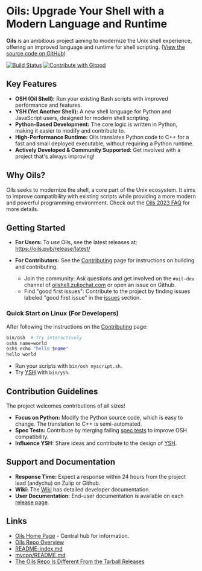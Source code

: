 # Oils: Upgrade Your Shell with a Modern Language and Runtime

**Oils** is an ambitious project aiming to modernize the Unix shell experience, offering an improved language and runtime for shell scripting. ([View the source code on GitHub](https://github.com/oils-for-unix/oils/))

[![Build Status](https://github.com/oils-for-unix/oils/actions/workflows/all-builds.yml/badge.svg?branch=master)](https://github.com/oils-for-unix/oils/actions/workflows/all-builds.yml)
<a href="https://gitpod.io/from-referrer/">
  <img src="https://img.shields.io/badge/Contribute%20with-Gitpod-908a85?logo=gitpod" alt="Contribute with Gitpod" />
</a>

## Key Features

*   **OSH (Oil Shell):**  Run your existing Bash scripts with improved performance and features.
*   **YSH (Yet Another Shell):** A new shell language for Python and JavaScript users, designed for modern shell scripting.
*   **Python-Based Development:**  The core logic is written in Python, making it easier to modify and contribute to.
*   **High-Performance Runtime:**  Oils translates Python code to C++ for a fast and small deployed executable, without requiring a Python runtime.
*   **Actively Developed & Community Supported:**  Get involved with a project that's always improving!

##  Why Oils?

Oils seeks to modernize the shell, a core part of the Unix ecosystem.  It aims to improve compatibility with existing scripts while providing a more modern and powerful programming environment. Check out the [Oils 2023 FAQ](https://www.oilshell.org/blog/2023/03/faq.html) for more details.

## Getting Started

*   **For Users:**  To *use* Oils, see the latest releases at: <https://oils.pub/release/latest/>

*   **For Contributors:**  See the [Contributing](https://github.com/oils-for-unix/oils/wiki/Contributing) page for instructions on building and contributing.
    *   Join the community:  Ask questions and get involved on the `#oil-dev` channel of [oilshell.zulipchat.com](https://oilshell.zulipchat.com/) or open an issue on Github.
    *   Find "good first issues":  Contribute to the project by finding issues labeled "good first issue" in the [issues](https://github.com/oils-for-unix/oils/issues?q=is%3Aissue+is%3Aopen+label%3A%22good+first+issue%22) section.

### Quick Start on Linux (For Developers)

After following the instructions on the [Contributing](https://github.com/oils-for-unix/oils/wiki/Contributing) page:

```bash
bin/osh  # Try interactively
osh$ name=world
osh$ echo "hello $name"
hello world
```

*   Run your scripts with `bin/osh myscript.sh`.
*   Try [YSH](https://oils.pub/cross-ref.html#YSH) with `bin/ysh`.

##  Contribution Guidelines

The project welcomes contributions of all sizes!

*   **Focus on Python:** Modify the Python source code, which is easy to change. The translation to C++ is semi-automated.
*   **Spec Tests:**  Contribute by merging failing [spec tests](https://oils.pub/cross-ref.html#spec-test) to improve OSH compatibility.
*   **Influence YSH:**  Share ideas and contribute to the design of [YSH](https://oils.pub/cross-ref.html#YSH).

##  Support and Documentation

*   **Response Time:**  Expect a response within 24 hours from the project lead (andychu) on Zulip or Github.
*   **Wiki:** The [Wiki](https://github.com/oils-for-unix/oils/wiki) has detailed developer documentation.
*   **User Documentation:**  End-user documentation is available on each [release page](https://oils.pub/releases.html).

##  Links

*   [Oils Home Page](https://oils.pub/) - Central hub for information.
*   [Oils Repo Overview](doc/repo-overview.md)
*   [README-index.md](README-index.md)
*   [mycpp/README.md](mycpp/README.md)
*   [The Oils Repo Is Different From the Tarball Releases](https://github.com/oils-for-unix/oils/wiki/The-Oils-Repo-Is-Different-From-the-Tarball-Releases)